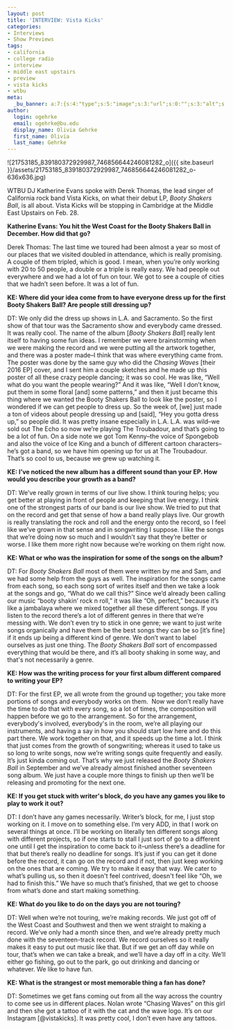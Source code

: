 ```yaml
---
layout: post
title: 'INTERVIEW: Vista Kicks'
categories:
- Interviews
- Show Previews
tags:
- california
- college radio
- interview
- middle east upstairs
- preview
- vista kicks
- wtbu
meta:
  _bu_banner: a:7:{s:4:"type";s:5:"image";s:3:"url";s:0:"";s:3:"alt";s:0:"";s:7:"post_id";s:0:"";s:4:"html";s:0:"";s:8:"position";s:12:"contentWidth";s:7:"caption";s:0:"";}
author:
  login: ogehrke
  email: ogehrke@bu.edu
  display_name: Olivia Gehrke
  first_name: Olivia
  last_name: Gehrke
---
```

![21753185_839180372929987_746856644246081282_o]({{ site.baseurl }}/assets/21753185_839180372929987_746856644246081282_o-636x636.jpg)

WTBU DJ Katherine Evans spoke with Derek Thomas, the lead singer of California rock band Vista Kicks, on what their debut LP, _Booty Shakers Ball_, is all about. Vista Kicks will be stopping in Cambridge at the Middle East Upstairs on Feb. 28.

**Katherine Evans: You hit the West Coast for the Booty Shakers Ball in December. How did that go?**

Derek Thomas: The last time we toured had been almost a year so most of our places that we visited doubled in attendance, which is really promising. A couple of them tripled, which is good. I mean, when you’re only working with 20 to 50 people, a double or a triple is really easy. We had people out everywhere and we had a lot of fun on tour. We got to see a couple of cities that we hadn’t seen before. It was a lot of fun.

**KE: Where did your idea come from to have everyone dress up for the first Booty Shakers Ball? Are people still dressing up?**

DT: We only did the dress up shows in L.A. and Sacramento. So the first show of that tour was the Sacramento show and everybody came dressed. It was really cool. The name of the album \[_Booty Shakers Ball_\] really lent itself to having some fun ideas. I remember we were brainstorming when we were making the record and we were putting all the artwork together, and there was a poster made–I think that was where everything came from. The poster was done by the same guy who did the _Chasing Waves_ \[their 2016 EP\] cover, and I sent him a couple sketches and he made up this poster of all these crazy people dancing; it was so cool. He was like, “Well what do you want the people wearing?” And it was like, “Well I don’t know, put them in some floral \[and\] some patterns,” and then it just became this thing where we wanted the Booty Shakers Ball to look like the poster, so I wondered if we can get people to dress up. So the week of, \[we\] just made a ton of videos about people dressing up and \[said\], “Hey you gotta dress up,” so people did. It was pretty insane especially in L.A. L.A. was wild–we sold out The Echo so now we’re playing The Troubadour, and that’s going to be a lot of fun. On a side note we got Tom Kenny–the voice of Spongebob and also the voice of Ice King and a bunch of different cartoon characters–he’s got a band, so we have him opening up for us at The Troubadour. That’s so cool to us, because we grew up watching it.

**KE: I’ve noticed the new album has a different sound than your EP. How would you describe your growth as a band?**

DT: We’ve really grown in terms of our live show. I think touring helps; you get better at playing in front of people and keeping that live energy. I think one of the strongest parts of our band is our live show. We tried to put that on the record and get that sense of how a band really plays live. Our growth is really translating the rock and roll and the energy onto the record, so I feel like we’ve grown in that sense and in songwriting I suppose. I like the songs that we’re doing now so much and I wouldn’t say that they’re better or worse. I like them more right now because we’re working on them right now.

**KE: What or who was the inspiration for some of the songs on the album?**

DT: For _Booty Shakers Ball_ most of them were written by me and Sam, and we had some help from the guys as well. The inspiration for the songs came from each song, so each song sort of writes itself and then we take a look at the songs and go, “What do we call this?” Since we’d already been calling our music “booty shakin’ rock n roll,” it was like “Oh, perfect,” because it’s like a jambalaya where we mixed together all these different songs. If you listen to the record there’s a lot of different genres in there that we’re messing with. We don’t even try to stick in one genre; we want to just write songs organically and have them be the best songs they can be so \[it’s fine\] if it ends up being a different kind of genre. We don’t want to label ourselves as just one thing. The _Booty Shakers Ball_ sort of encompassed everything that would be there, and it’s all booty shaking in some way, and that's not necessarily a genre.

**KE: How was the writing process for your first album different compared to writing your EP?**

DT: For the first EP, we all wrote from the ground up together; you take more portions of songs and everybody works on them.  Now we don’t really have the time to do that with every song, so a lot of times, the composition will happen before we go to the arrangement. So for the arrangement, everybody's involved, everybody's in the room, we’re all playing our instruments, and having a say in how you should start low here and do this part there. We work together on that, and it speeds up the time a lot. I think that just comes from the growth of songwriting; whereas it used to take us so long to write songs, now we’re writing songs quite frequently and easily. It’s just kinda coming out. That’s why we just released the _Booty Shakers Ball_ in September and we’ve already almost finished another seventeen song album. We just have a couple more things to finish up then we’ll be releasing and promoting for the next one.

**KE: If you get stuck with writer's block, do you have any games you like to play to work it out?**

DT: I don’t have any games necessarily. Writer’s block, for me, I just stop working on it. I move on to something else. I’m very ADD, in that I work on several things at once. I’ll be working on literally ten different songs along with different projects, so if one starts to stall I just sort of go to a different one until I get the inspiration to come back to it–unless there’s a deadline for that but there’s really no deadline for songs. It’s just if you can get it done before the record, it can go on the record and if not, then just keep working on the ones that are coming. We try to make it easy that way. We cater to what’s pulling us, so then it doesn't feel contrived, doesn't feel like “Oh, we had to finish this.” We have so much that’s finished, that we get to choose from what’s done and start making something.

**KE: What do you like to do on the days you are not touring?**

DT: Well when we’re not touring, we’re making records. We just got off of the West Coast and Southwest and then we went straight to making a record. We’ve only had a month since then, and we’re already pretty much done with the seventeen-track record. We record ourselves so it really makes it easy to put out music like that. But if we get an off day while on tour, that’s when we can take a break, and we’ll have a day off in a city. We’ll either go fishing, go out to the park, go out drinking and dancing or whatever. We like to have fun.

**KE: What is the strangest or most memorable thing a fan has done?**

DT: Sometimes we get fans coming out from all the way across the country to come see us in different places. Nolan wrote “Chasing Waves” on this girl and then she got a tattoo of it with the cat and the wave logo. It’s on our Instagram \[@vistakicks\]. It was pretty cool, I don’t even have any tattoos.